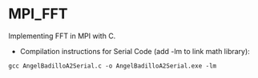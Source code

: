 # MPI_FFT
Implementing FFT in MPI with C.

- Compilation instructions for Serial Code (add -lm to link math library):
```shell
gcc AngelBadilloA2Serial.c -o AngelBadilloA2Serial.exe -lm
```